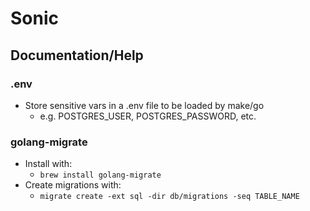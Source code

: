 # Sonic

## Documentation/Help

### .env
- Store sensitive vars in a .env file to be loaded by make/go
  - e.g. POSTGRES_USER, POSTGRES_PASSWORD, etc.

### golang-migrate
- Install with:
  - `brew install golang-migrate`
- Create migrations with:
  - `migrate create -ext sql -dir db/migrations -seq TABLE_NAME`
